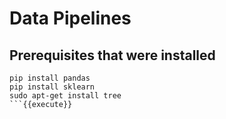 # Data Pipelines

## Prerequisites that were installed

```
pip install pandas
pip install sklearn
sudo apt-get install tree
```{{execute}}
